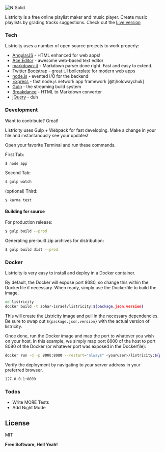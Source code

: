 ![N|Solid](http://listricity.com/listricity.png)

Listricity is a free online playlist maker and music player. Create music playlists by grading tracks suggestions.
Check out the [Live version](http://listricity.com)

### Tech

Listricity uses a number of open source projects to work properly:

* [AngularJS] - HTML enhanced for web apps!
* [Ace Editor] - awesome web-based text editor
* [markdown-it] - Markdown parser done right. Fast and easy to extend.
* [Twitter Bootstrap] - great UI boilerplate for modern web apps
* [node.js] - evented I/O for the backend
* [Express] - fast node.js network app framework [@tjholowaychuk]
* [Gulp] - the streaming build system
* [Breakdance](http://breakdance.io) - HTML to Markdown converter
* [jQuery] - duh


### Development

Want to contribute? Great!

Listricity uses Gulp + Webpack for fast developing.
Make a change in your file and instantanously see your updates!

Open your favorite Terminal and run these commands.

First Tab:
```sh
$ node app
```

Second Tab:
```sh
$ gulp watch
```

(optional) Third:
```sh
$ karma test
```
#### Building for source
For production release:
```sh
$ gulp build --prod
```
Generating pre-built zip archives for distribution:
```sh
$ gulp build dist --prod
```
### Docker
Listricity is very easy to install and deploy in a Docker container.

By default, the Docker will expose port 8080, so change this within the Dockerfile if necessary. When ready, simply use the Dockerfile to build the image.

```sh
cd listricity
docker build -t zohar-israel/listricity:${package.json.version}
```
This will create the Listricity image and pull in the necessary dependencies. Be sure to swap out `${package.json.version}` with the actual version of listricity.

Once done, run the Docker image and map the port to whatever you wish on your host. In this example, we simply map port 8000 of the host to port 8080 of the Docker (or whatever port was exposed in the Dockerfile):

```sh
docker run -d -p 8000:8080 --restart="always" <youruser>/listricity:${package.json.version}
```

Verify the deployment by navigating to your server address in your preferred browser.

```sh
127.0.0.1:8000
```

### Todos

 - Write MORE Tests
 - Add Night Mode

License
----

MIT


**Free Software, Hell Yeah!**

   [dill]: <https://github.com/zohar-israel/listricity>
   [git-repo-url]: <https://github.com/zohar-israel/listricity.git>
   [john gruber]: <http://daringfireball.net>
   [df1]: <http://daringfireball.net/projects/markdown/>
   [markdown-it]: <https://github.com/markdown-it/markdown-it>
   [Ace Editor]: <http://ace.ajax.org>
   [node.js]: <http://nodejs.org>
   [Twitter Bootstrap]: <http://twitter.github.com/bootstrap/>
   [jQuery]: <http://jquery.com>
   [express]: <http://expressjs.com>
   [AngularJS]: <http://angularjs.org>
   [Gulp]: <http://gulpjs.com>

   [PlDb]: <https://github.com/zohar-israel/listricity/tree/master/plugins/dropbox/README.md>
   [PlGh]: <https://github.com/zohar-israel/listricity/tree/master/plugins/github/README.md>
   [PlGd]: <https://github.com/zohar-israel/listricity/tree/master/plugins/googledrive/README.md>
   [PlOd]: <https://github.com/zohar-israel/listricity/tree/master/plugins/onedrive/README.md>
   [PlMe]: <https://github.com/zohar-israel/listricity/tree/master/plugins/medium/README.md>
   [PlGa]: <https://github.com/RahulHP/listricity/blob/master/plugins/googleanalytics/README.md>

